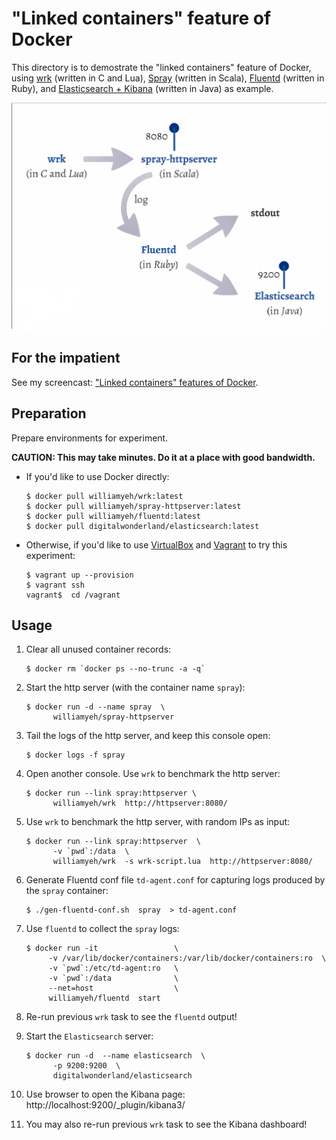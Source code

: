 # "Linked containers" feature of Docker


This directory is to demostrate the "linked containers" feature of Docker, using [wrk](https://github.com/William-Yeh/docker-wrk) (written in C and Lua), [Spray](https://github.com/William-Yeh/Docker-Spray-HttpServer) (written in Scala), [Fluentd](https://github.com/William-Yeh/docker-fluentd) (written in Ruby), and [Elasticsearch + Kibana](http://www.elasticsearch.org/overview/kibana/) (written in Java) as example.

![Overview of the demo](./flows.png "Overview of the demo")



## For the impatient

See my screencast: ["Linked containers" features of Docker](http://youtu.be/ElfjCrttLpE).


## Preparation

Prepare environments for experiment.

**CAUTION: This may take minutes. Do it at a place with good bandwidth.**


- If you'd like to use Docker directly:

  ```
  $ docker pull williamyeh/wrk:latest
  $ docker pull williamyeh/spray-httpserver:latest
  $ docker pull williamyeh/fluentd:latest
  $ docker pull digitalwonderland/elasticsearch:latest
  ```


- Otherwise, if you'd like to use [VirtualBox](https://www.virtualbox.org/) and [Vagrant](http://www.vagrantup.com/) to try this experiment:

  ```
  $ vagrant up --provision
  $ vagrant ssh
  vagrant$  cd /vagrant
  ```



## Usage

1. Clear all unused container records:

   ```
   $ docker rm `docker ps --no-trunc -a -q`
   ```


2. Start the http server (with the container name `spray`):

   ```
   $ docker run -d --name spray  \
         williamyeh/spray-httpserver
   ```

3. Tail the logs of the http server, and keep this console open:

   ```
   $ docker logs -f spray
   ```

4. Open another console.  Use `wrk` to benchmark the http server:

   ```
   $ docker run --link spray:httpserver \
         williamyeh/wrk  http://httpserver:8080/
   ```


5. Use `wrk` to benchmark the http server, with random IPs as input:

   ```
   $ docker run --link spray:httpserver  \
         -v `pwd`:/data  \
         williamyeh/wrk  -s wrk-script.lua  http://httpserver:8080/
   ```


6. Generate Fluentd conf file `td-agent.conf` for capturing logs produced by the `spray` container:

   ```
   $ ./gen-fluentd-conf.sh  spray  > td-agent.conf
   ```


7. Use `fluentd` to collect the `spray` logs:

   ```
   $ docker run -it                 \
        -v /var/lib/docker/containers:/var/lib/docker/containers:ro  \
        -v `pwd`:/etc/td-agent:ro   \
        -v `pwd`:/data              \
        --net=host                  \
        williamyeh/fluentd  start
   ```


8. Re-run previous `wrk` task to see the `fluentd` output!


9. Start the `Elasticsearch` server:

   ```
   $ docker run -d  --name elasticsearch  \
         -p 9200:9200  \
         digitalwonderland/elasticsearch
   ```


10. Use browser to open the Kibana page:
    http://localhost:9200/_plugin/kibana3/


11. You may also re-run previous `wrk` task to see the Kibana dashboard!
